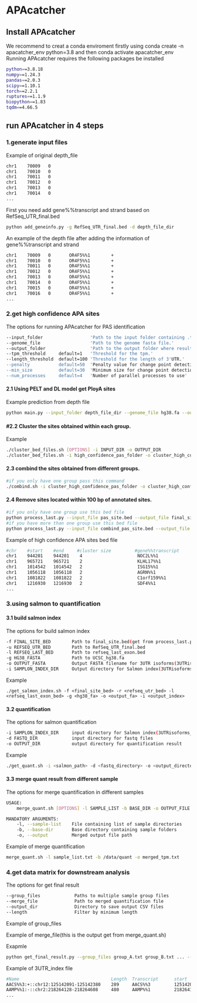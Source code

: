 # APAcatcher

## Install APAcatcher
We recommend to creat a conda enviroment firstly using conda create -n apacatcher_env python=3.8 and then conda activate apacatcher_env
Running APAcatcher requires the following packages be installed
```bash
python==3.8.18
numpy==1.24.3
pandas==2.0.3
scipy==1.10.1
torch==2.2.1
ruptures==1.1.9
biopython==1.83
tqdm==4.66.5
```
## run APAcatcher in 4 steps
### 1.generate input files
Example of original depth_file
```bash
chr1    70009   0
chr1    70010   0
chr1    70011   0
chr1    70012   0
chr1    70013   0
chr1    70014   0
...
```
First you need add gene%%transcript and strand based on RefSeq_UTR_final.bed
```bash
python add_geneinfo.py -g RefSeq_UTR_final.bed -d depth_file_dir
```
An example of the depth file after adding the information of gene%%transcript and strand
```bash
chr1    70009   0       OR4F5%%1        +
chr1    70010   0       OR4F5%%1        +
chr1    70011   0       OR4F5%%1        +
chr1    70012   0       OR4F5%%1        +
chr1    70013   0       OR4F5%%1        +
chr1    70014   0       OR4F5%%1        +
chr1    70015   0       OR4F5%%1        +
chr1    70016   0       OR4F5%%1        +
...
```
### 2.get high confidence APA sites
The options for running APAcatcher for PAS identification
```bash
--input_folder                  'Path to the input folder containing .txt files.'
--genome_file                   'Path to the genome fasta file.'
--output_folder                 'Path to the output folder where results will be saved.'
--tpm_threshold     default=1   'Threshold for the tpm.'
--length_threshold  default=100 'Threshold for the length of 3'UTR.'
--penalty           default=50  'Penalty value for change point detection.'
--min_size          default=30  'Minimum size for change point detection.'
--num_processes     default=4   'Number of parallel processes to use'
```
#### 2.1 Using PELT and DL model get PloyA sites
Example prediction from depth file
```bash
python main.py --input_folder depth_file_dir --genome_file hg38.fa --output_folder high_confidence_pas_folder
```
#### #2.2 Cluster the sites obtained within each group.
Example
```bash
./cluster_bed_files.sh [OPTIONS] -i INPUT_DIR -o OUTPUT_DIR
./cluster_bed_files.sh -i high_confidence_pas_folder -o cluster_high_confidence_pas_folder
```
#### 2.3 combind the sites obtained from different groups.
```bash
#if you only have one group pass this command
./combind.sh -i cluster_high_confidence_pas_folder -o cluster_high_confidence_pas_folder/combind
```
#### 2.4 Remove sites located within 100 bp of annotated sites.
```bash
#if you only have one group use this bed file
python process_last.py --input_file pas_site.bed --output_file final_site_for_quantification.bed
#if you have more than one group use this bed file
python process_last.py --input_file combind_pas_site.bed --output_file final_site_for_quantification.bed
```
Example of high confidence APA sites bed file
```bash
#chr    #start    #end     #cluster size         #gene%%transcript     #strand
chr1    944201    944201    4                     NOC2L%%1              -
chr1    965721    965721    2                     KLHL17%%1             +
chr1    1014542   1014542   2                     ISG15%%1              +
chr1    1056118   1056118   2                     AGRN%%1               +
chr1    1081822   1081822   2                     C1orf159%%1           -
chr1    1216930   1216930   2                     SDF4%%1               -
...
```
### 3.using salmon to quantification
#### 3.1 build salmon index
The options for build salmon index
```bash
-f FINAL_SITE_BED        Path to final_site.bed(get from process_last.py)
-u REFSEQ_UTR_BED        Path to RefSeq_UTR_final.bed
-l REFSEQ_LAST_BED       Path to refseq_last_exon.bed
-g HG38_FASTA            Path to UCSC_hg38.fa
-o OUTPUT_FASTA          Output FASTA filename for 3UTR isoforms(3UTRisoforms.fa)
-i SAMPLON_INDEX_DIR     Output directory for Salmon index(3UTRisoforms_library)
```
Example
```
./get_salmon_index.sh -f <final_site_bed> -r <refseq_utr_bed> -l <refseq_last_exon_bed> -g <hg38_fa> -o <output_fa> -i <output_index>
```
#### 3.2 quantification
The options for salmon quantification

```bash
-i SAMPLON_INDEX_DIR     input directory for Salmon index(3UTRisoforms_library)
-d FASTQ_DIR             input directory for fastq files
-o OUTPUT_DIR            output directory for quantification result
```
Example
```bash
./get_quant.sh -i <salmon_path> -d <fastq_directory> -o <output_directory>
```

#### 3.3 merge quant result from different sample
The options for merge quantification in different samples
```bash
USAGE:
    merge_quant.sh [OPTIONS] -l SAMPLE_LIST -b BASE_DIR -o OUTPUT_FILE

MANDATORY ARGUMENTS:
    -l, --sample-list    File containing list of sample directories
    -b, --base-dir       Base directory containing sample folders
    -o, --output         Merged output file path
```
Example of merge quantification
```bash
merge_quant.sh -l sample_list.txt -b /data/quant -o merged_tpm.txt
```
### 4.get data matrix for downstream analysis
The options for get final result
```bash
--group_files             Paths to multiple sample group files
--merge_file              Path to merged quantification file
--output_dir              Directory to save output CSV files
--length                  Filter by minimum length
```
Example of group_files

Example of merge_file(this is the output get from merge_quant.sh)




Exapmle
```bash
python get_final_result.py --group_files group_A.txt group_B.txt ... --merge_file final_quant_result.txt --output_dir final_result 
```
Example of 3UTR_index file
```bash
#Name                                   Length  Transcript      start           end           strand    sample1_indexUTR        sample2_indexUTR          sample3_indexUTR
AACS%%3:+::chr12:125142091-125142380    289     AACS%%3         125142091       125142380     +         0.6331098039907349      0.8141000731552296        0.6945178987151257
AAMP%%1:-::chr2:218264128-218264608     480     AAMP%%1         218264128       218264608     -         0.9140432121116838      0.9762385375962184        0.9821115355165274
...
```
